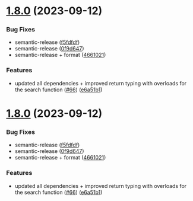 # [1.8.0](https://github.com/yann510/ss-search/compare/v1.7.0...v1.8.0) (2023-09-12)


### Bug Fixes

* semantic-release ([f5fdfdf](https://github.com/yann510/ss-search/commit/f5fdfdf0f125edd1864c12b65be5a28dda0ac9bb))
* semantic-release ([0f9d647](https://github.com/yann510/ss-search/commit/0f9d647883f81cab4376be7318aeff07438f58aa))
* semantic-release + format ([4661021](https://github.com/yann510/ss-search/commit/4661021c7c4f08951d6b6c468332629333b22e89))


### Features

* updated all dependencies + improved return typing with overloads for the search function ([#66](https://github.com/yann510/ss-search/issues/66)) ([e6a51b1](https://github.com/yann510/ss-search/commit/e6a51b12fcced416671c1d434b40ee83410e05b3))





# [1.8.0](https://github.com/yann510/ss-search/compare/v1.7.0...v1.8.0) (2023-09-12)


### Bug Fixes

* semantic-release ([f5fdfdf](https://github.com/yann510/ss-search/commit/f5fdfdf0f125edd1864c12b65be5a28dda0ac9bb))
* semantic-release ([0f9d647](https://github.com/yann510/ss-search/commit/0f9d647883f81cab4376be7318aeff07438f58aa))
* semantic-release + format ([4661021](https://github.com/yann510/ss-search/commit/4661021c7c4f08951d6b6c468332629333b22e89))


### Features

* updated all dependencies + improved return typing with overloads for the search function ([#66](https://github.com/yann510/ss-search/issues/66)) ([e6a51b1](https://github.com/yann510/ss-search/commit/e6a51b12fcced416671c1d434b40ee83410e05b3))
